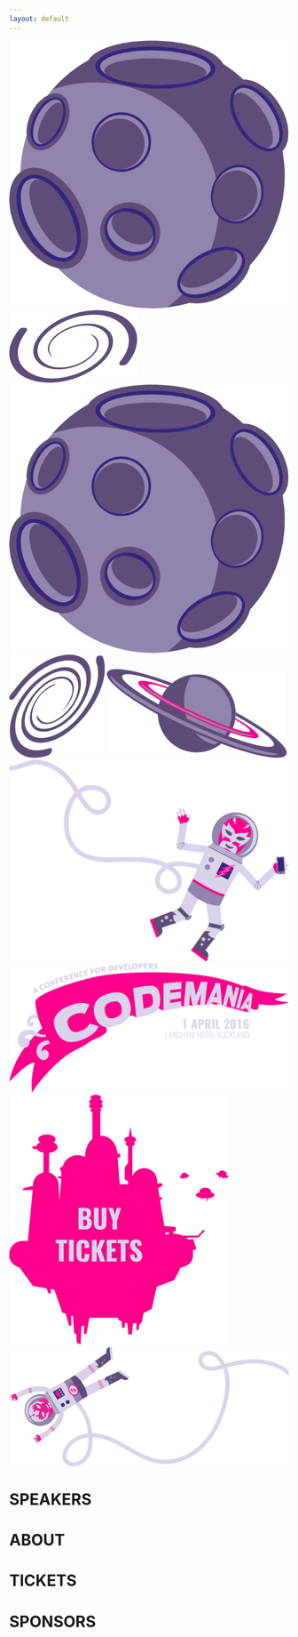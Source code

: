 ```yaml
---
layout: default
---
```

<div class="parallax">
  <div class="parallax__layer parallax__layer--back">
    <div class="stars"></div>
  </div>
  <div class="parallax__layer parallax__layer--deep">
    <div class="stars-deep"></div>
    <img src="/images/2016/asteroid.svg" class="asteroid2 space-object" />
    <img src="/images/2016/swirl_1.svg" class="swirl1 space-object" />
  </div>
  <div class="parallax__layer parallax__layer--objects">
    <img src="/images/2016/asteroid.svg" class="asteroid1 space-object" />
    <img src="/images/2016/swirl_2.svg" class="swirl2 space-object" />
    <img src="/images/2016/planet_1.svg" class="planet1 space-object" />
  </div>
  <div class="parallax__layer parallax__layer--base">
    <div class="row">
    <div class="col-md-1 col-sm-1 hidden-xs">
      <!-- 1/12 width column on medium and small screens, hidden on x-small -->
      <img src="/images/2016/luchanaut_1.svg" class="luchanaut" />
    </div>
      <!-- 8/12 width column on medium and small screens, 9/12 width on x-small -->
      <div class="col-md-8 col-sm-8 col-xs-9">
        <img src="/images/2016/masthead.svg" class="masthead" />
      </div>
      <div class="col-md-2 col-sm-2 col-xs-3">
        <img src="/images/2016/buy-tickets.svg" class="buytickets" />
      </div>
      <div class="col-md-1 col-sm-1 hidden-xs">
        <img src="/images/2016/luchanaut_2.svg" class="luchanaut2" />
      </div>
    </div>
    <div class="row">
      <div class="col-md-10 col-md-offset-1 col-xs-12">
        <h1>SPEAKERS</h1>
      </div>
    </div>
    <div class="row">
      <div class="col-md-10 col-md-offset-1 col-xs-12">
        <h1>ABOUT</h1>
      </div>
    </div>
    <div class="row">
      <div class="col-md-10 col-md-offset-1 col-xs-12">
        <h1>TICKETS</h1>
      </div>
    </div>
    <div class="row">
      <div class="col-md-10 col-md-offset-1 col-xs-12">
        <h1>SPONSORS</h1>
      </div>
    </div>
  </div>
</div>